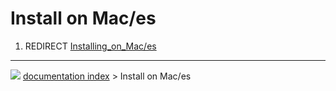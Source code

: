 # Install on Mac/es
1.  REDIRECT [Installing_on_Mac/es](Installing_on_Mac/es.md)



---
![](images/Right_arrow.png) [documentation index](../README.md) > Install on Mac/es
